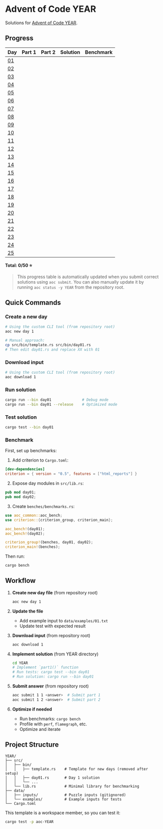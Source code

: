 # Advent of Code YEAR

Solutions for [Advent of Code YEAR](https://adventofcode.com/YEAR).

## Progress

| Day                                        | Part 1 | Part 2 | Solution | Benchmark |
| ------------------------------------------ | ------ | ------ | -------- | --------- |
| [01](https://adventofcode.com/YEAR/day/1)  |        |        |          |           |
| [02](https://adventofcode.com/YEAR/day/2)  |        |        |          |           |
| [03](https://adventofcode.com/YEAR/day/3)  |        |        |          |           |
| [04](https://adventofcode.com/YEAR/day/4)  |        |        |          |           |
| [05](https://adventofcode.com/YEAR/day/5)  |        |        |          |           |
| [06](https://adventofcode.com/YEAR/day/6)  |        |        |          |           |
| [07](https://adventofcode.com/YEAR/day/7)  |        |        |          |           |
| [08](https://adventofcode.com/YEAR/day/8)  |        |        |          |           |
| [09](https://adventofcode.com/YEAR/day/9)  |        |        |          |           |
| [10](https://adventofcode.com/YEAR/day/10) |        |        |          |           |
| [11](https://adventofcode.com/YEAR/day/11) |        |        |          |           |
| [12](https://adventofcode.com/YEAR/day/12) |        |        |          |           |
| [13](https://adventofcode.com/YEAR/day/13) |        |        |          |           |
| [14](https://adventofcode.com/YEAR/day/14) |        |        |          |           |
| [15](https://adventofcode.com/YEAR/day/15) |        |        |          |           |
| [16](https://adventofcode.com/YEAR/day/16) |        |        |          |           |
| [17](https://adventofcode.com/YEAR/day/17) |        |        |          |           |
| [18](https://adventofcode.com/YEAR/day/18) |        |        |          |           |
| [19](https://adventofcode.com/YEAR/day/19) |        |        |          |           |
| [20](https://adventofcode.com/YEAR/day/20) |        |        |          |           |
| [21](https://adventofcode.com/YEAR/day/21) |        |        |          |           |
| [22](https://adventofcode.com/YEAR/day/22) |        |        |          |           |
| [23](https://adventofcode.com/YEAR/day/23) |        |        |          |           |
| [24](https://adventofcode.com/YEAR/day/24) |        |        |          |           |
| [25](https://adventofcode.com/YEAR/day/25) |        |        |          |           |

**Total: 0/50 ⭐**

> This progress table is automatically updated when you submit correct solutions using `aoc submit`.
> You can also manually update it by running `aoc status -y YEAR` from the repository root.

## Quick Commands

### Create a new day

```bash
# Using the custom CLI tool (from repository root)
aoc new day 1

# Manual approach:
cp src/bin/template.rs src/bin/day01.rs
# Then edit day01.rs and replace XX with 01
```

### Download input

```bash
# Using the custom CLI tool (from repository root)
aoc download 1
```

### Run solution

```bash
cargo run --bin day01              # Debug mode
cargo run --bin day01 --release    # Optimized mode
```

### Test solution

```bash
cargo test --bin day01
```

### Benchmark

First, set up benchmarks:

1. Add criterion to `Cargo.toml`:
```toml
[dev-dependencies]
criterion = { version = "0.5", features = ["html_reports"] }
```

2. Expose day modules in `src/lib.rs`:
```rust
pub mod day01;
pub mod day02;
```

3. Create `benches/benchmarks.rs`:
```rust
use aoc_common::aoc_bench;
use criterion::{criterion_group, criterion_main};

aoc_bench!(day01);
aoc_bench!(day02);

criterion_group!(benches, day01, day02);
criterion_main!(benches);
```

Then run:
```bash
cargo bench
```

## Workflow

1. **Create new day file** (from repository root)

   ```bash
   aoc new day 1
   ```

2. **Update the file**
   - Add example input to `data/examples/01.txt`
   - Update test with expected result

3. **Download input** (from repository root)

   ```bash
   aoc download 1
   ```

4. **Implement solution** (from YEAR directory)

   ```bash
   cd YEAR
   # Implement `part1()` function
   # Run tests: cargo test --bin day01
   # Run solution: cargo run --bin day01
   ```

5. **Submit answer** (from repository root)

   ```bash
   aoc submit 1 1 <answer>  # Submit part 1
   aoc submit 1 2 <answer>  # Submit part 2
   ```

6. **Optimize if needed**
   - Run benchmarks: `cargo bench`
   - Profile with `perf`, `flamegraph`, etc.
   - Optimize and iterate

## Project Structure

```
YEAR/
├── src/
│   ├── bin/
│   │   ├── template.rs    # Template for new days (removed after setup)
│   │   ├── day01.rs       # Day 1 solution
│   │   └── ...
│   └── lib.rs             # Minimal library for benchmarking
├── data/
│   ├── inputs/            # Puzzle inputs (gitignored)
│   └── examples/          # Example inputs for tests
└── Cargo.toml
```

This template is a workspace member, so you can test it:
```bash
cargo test -p aoc-YEAR
```

